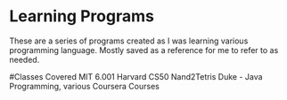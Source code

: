 # Learning Programs

These are a series of programs created as I was learning various programming language. Mostly saved as a reference for me to refer to as needed. 

#Classes Covered
MIT 6.001
Harvard CS50
Nand2Tetris
Duke - Java Programming, various Coursera Courses
